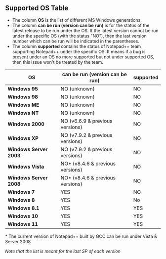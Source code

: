 
## Supported OS Table

* The column **OS** is the list of different MS Windows generations.
* The column **can be run (version can be run)** is for the status of the latest release to be run under the OS. If the latest version cannot be run under the specific OS (with the status "NO"), then the last version number which can be run will be indicated in the parentheses.
* The column **supported** contains the status of Notepad++ team supporting Notepad++ under the specific OS. It means if a bug is present under an OS no more supported but not under supported OS, then this issue won't be treated by the team.

|           OS            | can be run (version can be run)  |      supported            |
|-------------------------|----------------------------------|---------------------------|
| **Windows 95**          | NO (unknown)                     |          NO               |
| **Windows 98**          | NO (unknown)                     |          NO               |
| **Windows ME**          | NO (unknown)                     |          NO               |
| **Windows NT**          | NO (unknown)                     |          NO               |
| **Windows 2000**        | NO (v6.6.9 & previous versions)  |          NO               |
| **Windows XP**          | NO (v7.9.2 & previous versions)  |          NO               |
| **Windows Server 2003** | NO (v7.9.2 & previous versions)  |          NO               |
| **Windows Vista**       | NO\* (v8.4.6 & previous versions)|          NO               |
| **Windows Server 2008** | NO\* (v8.4.6 & previous versions)|          NO               |
| **Windows 7**           | YES                              |          NO               |
| **Windows 8**           | YES                              |          No               |
| **Windows 8.1**         | YES                              |          YES              |
| **Windows 10**          | YES                              |          YES              |
| **Windows 11**          | YES                              |          YES              |

\* The current version of Notepad++ built by GCC can be run under Vista & Server 2008 

*Note that the list is meant for the last SP of each version*
